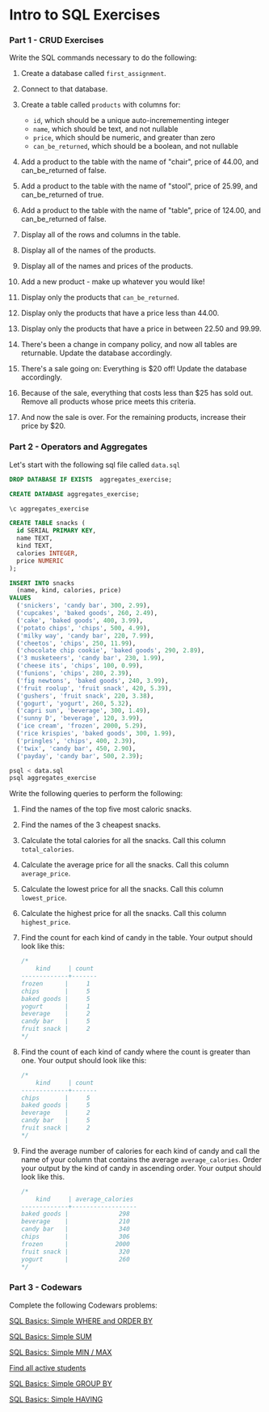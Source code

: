 # Intro to SQL Exercises

### Part 1 - CRUD Exercises

Write the SQL commands necessary to do the following:

1.  Create a database called `first_assignment`.
2.  Connect to that database.
3.  Create a table called `products` with columns for:

    - `id`, which should be a unique auto-incremementing integer
    - `name`, which should be text, and not nullable
    - `price`, which should be numeric, and greater than zero
    - `can_be_returned`, which should be a boolean, and not nullable

4.  Add a product to the table with the name of "chair", price of 44.00, and can_be_returned of false.
5.  Add a product to the table with the name of "stool", price of 25.99, and can_be_returned of true.
6.  Add a product to the table with the name of "table", price of 124.00, and can_be_returned of false.
7.  Display all of the rows and columns in the table.
8.  Display all of the names of the products.
9.  Display all of the names and prices of the products.
10. Add a new product - make up whatever you would like!
11. Display only the products that `can_be_returned`.
12. Display only the products that have a price less than 44.00.
13. Display only the products that have a price in between 22.50 and 99.99.
14. There's been a change in company policy, and now all tables are returnable. Update the database accordingly.
15. There's a sale going on: Everything is $20 off! Update the database accordingly.
16. Because of the sale, everything that costs less than $25 has sold out. Remove all products whose price meets this criteria.
17. And now the sale is over. For the remaining products, increase their price by $20.

### Part 2 - Operators and Aggregates

Let's start with the following sql file called `data.sql`

```sql
DROP DATABASE IF EXISTS  aggregates_exercise;

CREATE DATABASE aggregates_exercise;

\c aggregates_exercise

CREATE TABLE snacks (
  id SERIAL PRIMARY KEY,
  name TEXT,
  kind TEXT,
  calories INTEGER,
  price NUMERIC
);

INSERT INTO snacks
  (name, kind, calories, price)
VALUES
  ('snickers', 'candy bar', 300, 2.99),
  ('cupcakes', 'baked goods', 260, 2.49),
  ('cake', 'baked goods', 400, 3.99),
  ('potato chips', 'chips', 500, 4.99),
  ('milky way', 'candy bar', 220, 7.99),
  ('cheetos', 'chips', 250, 11.99),
  ('chocolate chip cookie', 'baked goods', 290, 2.89),
  ('3 musketeers', 'candy bar', 230, 1.99),
  ('cheese its', 'chips', 100, 0.99),
  ('funions', 'chips', 280, 2.39),
  ('fig newtons', 'baked goods', 240, 3.99),
  ('fruit roolup', 'fruit snack', 420, 5.39),
  ('gushers', 'fruit snack', 220, 3.38),
  ('gogurt', 'yogurt', 260, 5.32),
  ('capri sun', 'beverage', 300, 1.49),
  ('sunny D', 'beverage', 120, 3.99),
  ('ice cream', 'frozen', 2000, 5.29),
  ('rice krispies', 'baked goods', 300, 1.99),
  ('pringles', 'chips', 400, 2.39),
  ('twix', 'candy bar', 450, 2.90),
  ('payday', 'candy bar', 500, 2.39);
```

```sh
psql < data.sql
psql aggregates_exercise
```

Write the following queries to perform the following:

1.  Find the names of the top five most caloric snacks.
2.  Find the names of the 3 cheapest snacks.
3.  Calculate the total calories for all the snacks. Call this column `total_calories`.
4.  Calculate the average price for all the snacks. Call this column `average_price`.
5.  Calculate the lowest price for all the snacks. Call this column `lowest_price`.
6.  Calculate the highest price for all the snacks. Call this column `highest_price`.
7.  Find the count for each kind of candy in the table. Your output should look like this:

    ```sql
    /*
        kind     | count
    -------------+-------
    frozen      |     1
    chips       |     5
    baked goods |     5
    yogurt      |     1
    beverage    |     2
    candy bar   |     5
    fruit snack |     2
    */
    ```

8.  Find the count of each kind of candy where the count is greater than one. Your output should look like this:

    ```sql
    /*
        kind     | count
    -------------+-------
    chips       |     5
    baked goods |     5
    beverage    |     2
    candy bar   |     5
    fruit snack |     2
    */
    ```

9.  Find the average number of calories for each kind of candy and call the name of your column that contains the average `average_calories`. Order your output by the kind of candy in ascending order. Your output should look like this.

    ```sql
    /*
        kind     | average_calories
    -------------+------------------
    baked goods |              298
    beverage    |              210
    candy bar   |              340
    chips       |              306
    frozen      |             2000
    fruit snack |              320
    yogurt      |              260
    */
    ```

### Part 3 - Codewars

Complete the following Codewars problems:

[SQL Basics: Simple WHERE and ORDER BY](https://www.codewars.com/kata/sql-basics-simple-where-and-order-by/train/sql)

[SQL Basics: Simple SUM](https://www.codewars.com/kata/sql-basics-simple-sum)

[SQL Basics: Simple MIN / MAX](https://www.codewars.com/kata/sql-basics-simple-min-slash-max/train/sql)

[Find all active students](https://www.codewars.com/kata/1-find-all-active-students/train/sql)

[SQL Basics: Simple GROUP BY](https://www.codewars.com/kata/sql-basics-simple-group-by/train/sql)

[SQL Basics: Simple HAVING](https://www.codewars.com/kata/sql-basics-simple-having/train/sql)
